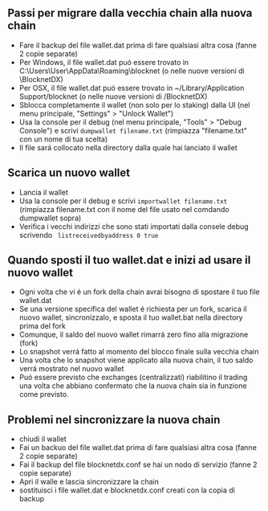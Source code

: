 ## Passi per migrare dalla vecchia chain alla nuova chain
- Fare il backup del file wallet.dat prima di fare qualsiasi altra cosa (fanne 2 copie separate)
- Per Windows, il file wallet.dat puó essere trovato in C:\Users\User\AppData\Roaming\blocknet (o nelle nuove versioni di \BlocknetDX)
- Per OSX, il file wallet.dat puó essere trovato in ~/Library/Application Support/blocknet (o nelle nuove versioni di /BlocknetDX)
- Sblocca completamente il wallet (non solo per lo staking) dalla UI (nel menu principale, "Settings" > "Unlock Wallet")
- Usa la console per il debug (nel menu principale, "Tools" > "Debug Console") e scrivi ```dumpwallet filename.txt``` (rimpiazza "filename.txt" con un nome di tua scelta)
- Il file sará collocato nella directory dalla quale hai lanciato il wallet 

## Scarica un nuovo wallet
- Lancia il wallet
- Usa la console per il debug e scrivi ```importwallet filename.txt``` (rimpiazza filename.txt con il nome del file usato nel comdando dumpwallet sopra)
- Verifica i vecchi indirizzi che sono stati importati dalla consele debug scrivendo ``` listreceivedbyaddress 0 true```

## Quando sposti il tuo wallet.dat e inizi ad usare il nuovo wallet
- Ogni volta che vi é un fork della chain avrai bisogno di spostare il tuo file wallet.dat
- Se una versione specifica del wallet é richiesta per un fork, scarica il nuovo wallet, sincronizzalo, e sposta il tuo wallet.bat nella directory prima del fork 
- Comunque, il saldo del nuovo wallet rimarrá zero fino alla migrazione (fork) 
- Lo snapshot verrá fatto al momento del blocco finale sulla vecchia chain 
- Una volta che lo snapshot viene applicato alla nuova chain, il tuo saldo verrá mostrato nel nuovo wallet 
- Puó essere previsto che exchanges (centralizzati) riabilitino il trading una volta che abbiano confermato che la nuova chain sia in funzione come previsto.

## Problemi nel sincronizzare la nuova chain
- chiudi il wallet
- Fai un backuo del file wallet.dat prima di fare qualsiasi altra cosa (fanne 2 copie separate) 
- Fai il backup del file blocknetdx.conf se hai un nodo di servizio (fanne 2 copie separate)
- Apri il walle e lascia sincronizzare la chain 
- sostituisci i file wallet.dat e blocknetdx.conf creati con la copia di backup
